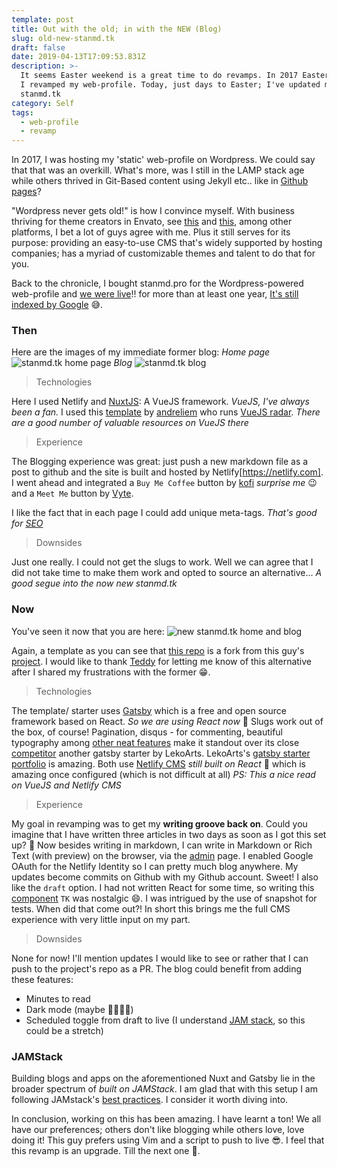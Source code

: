 ```yaml
---
template: post
title: Out with the old; in with the NEW (Blog)
slug: old-new-stanmd.tk
draft: false
date: 2019-04-13T17:09:53.831Z
description: >-
  It seems Easter weekend is a great time to do revamps. In 2017 Easter weekend
  I revamped my web-profile. Today, just days to Easter; I've updated my blog on
  stanmd.tk
category: Self
tags:
  - web-profile
  - revamp
---
```

In 2017, I was hosting my 'static' web-profile on Wordpress. We could say that that was an overkill. What's more, was I still in the LAMP stack age while others thrived in Git-Based content using Jekyll etc.. like in [Github pages](https://pages.github.com/)?

"Wordpress never gets old!" is how I convince myself. With business thriving for theme creators in Envato, see [this](https://themeforest.net/) and [this](https://elements.envato.com/wordpress/themes), among other platforms, I bet a lot of guys agree with me. Plus it still serves for its purpose: providing an easy-to-use CMS that's widely supported by hosting companies; has a myriad of customizable themes and talent to do that for you.

Back to the chronicle, I bought stanmd.pro for the Wordpress-powered web-profile and [we were live](https://web.archive.org/web/20171126072325/http://stanmd.pro/)!! for more than at least one year, [It's still indexed by Google](https://www.google.com/search?q=stanmd.pro) 😅.

### Then
Here are the images of my immediate former blog:
_Home page_
![stanmd.tk home page](/media/stanmd.tk_home.png "stanmd.tk home page")
_Blog_
![stanmd.tk blog](/media/stanmd.tk_blog.png "stanmd.tk blog")

> Technologies

Here I used Netlify and [NuxtJS](https://nuxtjs.org/): A VueJS framework. _VueJS, I've always been a fan._ I used this [template](https://github.com/andreliem/vuecms) by [andreliem](https://twitter.com/andreliem) who runs [VueJS radar](https://www.vuejsradar.com/). _There are a good number of valuable resources on VueJS there_

> Experience

The Blogging experience was great: just push a new markdown file as a post to github and the site is built and hosted by Netlify\[https://netlify.com]. I went ahead and integrated a `Buy Me Coffee` button by [kofi](https://ko-fi.com/M4M5OEAR) _surprise me_ 😉 and a `Meet Me` button by [Vyte](https://www.vyte.in/ndagistanley).

I like the fact that in each page I could add unique meta-tags. _That's good for [SEO](https://www.wordstream.com/meta-tags)_

> Downsides

Just one really. I could not get the slugs to work. Well we can agree that I did not take time to make them work and opted to source an alternative... _A good segue into the now new stanmd.tk_

### Now
You've seen it now that you are here:
![new stanmd.tk home and blog](/media/stanmd.tk_home_blog.png "new stanmd.tk home and blog")

Again, a template as you can see that [this repo](https://github.com/NdagiStanley/lumen) is a fork from this guy's [project](https://github.com/alxshelepenok/gatsby-starter-lumen). I would like to thank [Teddy](https://github.com/teddyotieno) for letting me know of this alternative after I shared my frustrations with the former 😁.

> Technologies

The template/ starter uses [Gatsby](https://www.gatsbyjs.org/) which is a free and open source framework based on React. *So we are using React now* 🙌 
Slugs work out of the box, of course! Pagination, disqus - for commenting, beautiful typography among [other neat features](https://github.com/NdagiStanley/lumen#features) make it standout over its close [competitor](https://github.com/LekoArts/gatsby-starter-minimal-blog) another gatsby starter by LekoArts. LekoArts's [gatsby starter portfolio](https://gatsby-starter-portfolio.netlify.com/) is amazing.
Both use [Netlify CMS](https://www.netlifycms.org/) *still built on React* 🤔 which is amazing once configured (which is not difficult at all) *PS: This a nice read on VueJS and Netlify CMS*

> Experience

My goal in revamping was to get my **writing groove back on**. Could you imagine that I have written three articles in two days as soon as I got this set up? 💪
Now besides writing in markdown, I can write in Markdown or Rich Text (with preview) on the browser, via the [admin](/admin) page. I enabled Google OAuth for the Netlify Identity so I can pretty much blog anywhere. My updates become commits on Github with my Github account. Sweet!
I also like the `draft` option.
I had not written React for some time, so writing this [component](https://github.com/NdagiStanley/lumen/commit/07419997e0a6340f720febefbd1dfa0e7f148562) `TK` was nostalgic 😄. I was intrigued by the use of snapshot for tests. When did that come out?!
In short this brings me the full CMS experience with very little input on my part.

> Downsides

None for now!
I'll mention updates I would like to see or rather that I can push to the project's repo as a PR. The blog could benefit from adding these features:
- Minutes to read
- Dark mode (maybe 🤷🏾‍♂️😁)
- Scheduled toggle from draft to live (I understand [JAM stack](https://jamstack.org/), so this could be a stretch)

### JAMStack
Building blogs and apps on the aforementioned Nuxt and Gatsby lie in the broader spectrum of _built on JAMStack_. I am glad that with this setup I am following JAMstack's [best practices](https://jamstack.org/best-practices/). I consider it worth diving into.

In conclusion, working on this has been amazing. I have learnt a ton! We all have our preferences; others don't like blogging while others love, love doing it! This guy prefers using Vim and a script to push to live 😎. I feel that this revamp is an upgrade.
Till the next one 🥂.
